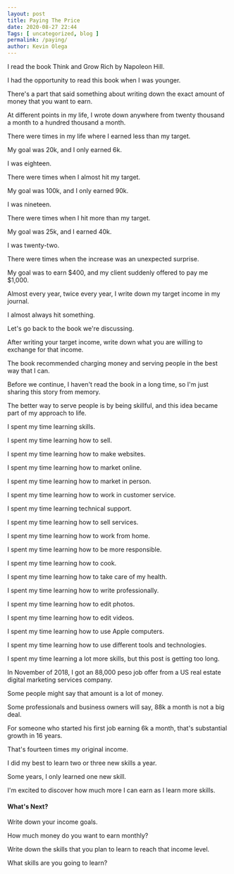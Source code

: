 ```yaml
--- 
layout: post 
title: Paying The Price
date: 2020-08-27 22:44
Tags: [ uncategorized, blog ]
permalink: /paying/ 
author: Kevin Olega 
--- 
```

I read the book Think and Grow Rich by Napoleon Hill.

I had the opportunity to read this book when I was younger.

There's a part that said something about writing down the exact amount of money that you want to earn.

At different points in my life, I wrote down anywhere from twenty thousand a month to a hundred thousand a month.

There were times in my life where I earned less than my target.

My goal was 20k, and I only earned 6k.

I was eighteen.

There were times when I almost hit my target.

My goal was 100k, and I only earned 90k.

I was nineteen.

There were times when I hit more than my target.

My goal was 25k, and I earned 40k.

I was twenty-two.

There were times when the increase was an unexpected surprise.

My goal was to earn $400, and my client suddenly offered to pay me $1,000.

Almost every year, twice every year, I write down my target income in my journal.

I almost always hit something.

Let's go back to the book we're discussing.

After writing your target income, write down what you are willing to exchange for that income.

The book recommended charging money and serving people in the best way that I can.

Before we continue, I haven't read the book in a long time, so I'm just sharing this story from memory.

The better way to serve people is by being skillful, and this idea became part of my approach to life.

I spent my time learning skills.

I spent my time learning how to sell.

I spent my time learning how to make websites.

I spent my time learning how to market online.

I spent my time learning how to market in person.

I spent my time learning how to work in customer service.

I spent my time learning technical support.

I spent my time learning how to sell services.

I spent my time learning how to work from home.

I spent my time learning how to be more responsible.

I spent my time learning how to cook.

I spent my time learning how to take care of my health.

I spent my time learning how to write professionally.

I spent my time learning how to edit photos.

I spent my time learning how to edit videos.

I spent my time learning how to use Apple computers.

I spent my time learning how to use different tools and technologies.

I spent my time learning a lot more skills, but this post is getting too long.

In November of 2018, I got an 88,000 peso job offer from a US real estate digital marketing services company.

Some people might say that amount is a lot of money.

Some professionals and business owners will say, 88k a month is not a big deal.

For someone who started his first job earning 6k a month, that's substantial growth in 16 years.

That's fourteen times my original income.

I did my best to learn two or three new skills a year.

Some years, I only learned one new skill.

I'm excited to discover how much more I can earn as I learn more skills.

#### What's Next?

Write down your income goals.

How much money do you want to earn monthly?

Write down the skills that you plan to learn to reach that income level.

What skills are you going to learn?